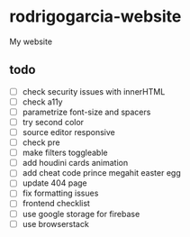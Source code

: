 # rodrigogarcia-website

My website

## todo

- [ ] check security issues with innerHTML
- [ ] check a11y
- [ ] parametrize font-size and spacers
- [ ] try second color
- [ ] source editor responsive
- [ ] check pre
- [ ] make filters toggleable
- [ ] add houdini cards animation
- [ ] add cheat code prince megahit easter egg
- [ ] update 404 page
- [ ] fix formatting issues
- [ ] frontend checklist
- [ ] use google storage for firebase
- [ ] use browserstack